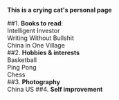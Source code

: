 **This is a crying cat's personal page** <br>

##1.  **Books to read**: <br>
  Intelligent Investor <br>
  Writing Without Bullshit <br>
  China in One Village <br>
##2. **Hobbies & interests** <br>
  Basketball <br>
  Ping Pong <br>
  Chess <br>
##3. **Photography** <br>
  China
  US
##4. **Self improvement** <br>
